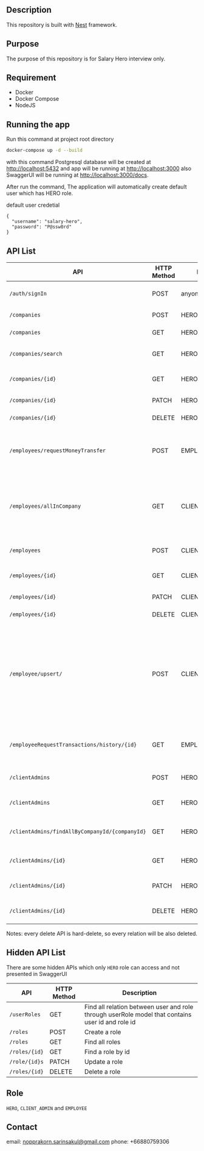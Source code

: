 ## Description

This repository is built with [Nest](https://github.com/nestjs/nest) framework.

## Purpose

The purpose of this repository is for Salary Hero interview only.

## Requirement

- Docker
- Docker Compose
- NodeJS

## Running the app

Run this command at project root directory

```bash
docker-compose up -d --build
```

with this command Postgresql database will be created at [http://localhost:5432]() and app will be running at [http://localhost:3000](http://localhost:3000) also SwaggerUI will be running at [http://localhost:3000/docs](http://localhost:3000/docs).

After run the command, The application will automatically create default user which has HERO role.

default user credetial

```
{
  "username": "salary-hero",
  "password": "P@ssw0rd"
}
```

## API List

| API                                            | HTTP Method | Role         | Description                                                                                                      |
| ---------------------------------------------- | ----------- | ------------ | ---------------------------------------------------------------------------------------------------------------- |
| `/auth/signIn`                                 | POST        | anyone       | Sign in to the application                                                                                       |
| `/companies`                                   | POST        | HERO         | Create a company                                                                                                 |
| `/companies`                                   | GET         | HERO         | Find all companies                                                                                               |
| `/companies/search`                            | GET         | HERO         | Search companies by name                                                                                         |
| `/companies/{id}`                              | GET         | HERO         | Find a company by id                                                                                             |
| `/companies/{id}`                              | PATCH       | HERO         | Update a company                                                                                                 |
| `/companies/{id}`                              | DELETE      | HERO         | Delete a company                                                                                                 |
| `/employees/requestMoneyTransfer`              | POST        | EMPLOYEE     | Employee request money transfer from application                                                                 |
| `/employees/allInCompany`                      | GET         | CLIENT_ADMIN | Find all employees that has same company id as signed in client admin                                            |
| `/employees`                                   | POST        | CLIENT_ADMIN | Add an employee to company                                                                                       |
| `/employees/{id}`                              | GET         | CLIENT_ADMIN | Find an employee by id                                                                                           |
| `/employees/{id}`                              | PATCH       | CLIENT_ADMIN | Update an employee                                                                                               |
| `/employees/{id}`                              | DELETE      | CLIENT_ADMIN | Delete an employee                                                                                               |
| `/employee/upsert/`                            | POST        | CLIENT_ADMIN | Create and/or Update (if already exists) multiple users (use same request body as create an employee but array ) |
| `/employeeRequestTransactions/history/{id}`    | GET         | EMPLOYEE     | Employee request a money transfer transaction                                                                    |
| `/clientAdmins`                                | POST        | HERO         | Create a client admin                                                                                            |
| `/clientAdmins`                                | GET         | HERO         | Find all client admins                                                                                           |
| `/clientAdmins/findAllByCompanyId/{companyId}` | GET         | HERO         | Find all client admins in company                                                                                |
| `/clientAdmins/{id}`                           | GET         | HERO         | Find a client admin by id                                                                                        |
| `/clientAdmins/{id}`                           | PATCH       | HERO         | Update a client admin                                                                                            |
| `/clientAdmins/{id}`                           | DELETE      | HERO         | Delete a client admin                                                                                            |

Notes: every delete API is hard-delete, so every relation will be also deleted.

## Hidden API List

There are some hidden APIs which only `HERO` role can access and not presented in SwaggerUI

| API           | HTTP Method | Description                                                                                      |
| ------------- | ----------- | ------------------------------------------------------------------------------------------------ |
| `/userRoles`  | GET         | Find all relation between user and role through userRole model that contains user id and role id |
| `/roles`      | POST        | Create a role                                                                                    |
| `/roles`      | GET         | Find all roles                                                                                   |
| `/roles/{id}` | GET         | Find a role by id                                                                                |
| `/role/{id}s` | PATCH       | Update a role                                                                                    |
| `/roles/{id}` | DELETE      | Delete a role                                                                                    |

## Role

`HERO`, `CLIENT_ADMIN` and `EMPLOYEE`

## Contact

email: nopprakorn.sarinsakul@gmail.com
phone: +66880759306
